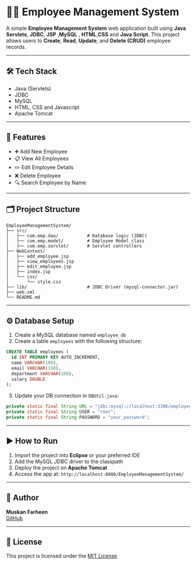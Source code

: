 # 👨‍💼 Employee Management System

A simple **Employee Management System** web application built using **Java Servlets**, **JDBC**, **JSP** ,**MySQL** , **HTML**,**CSS** and **Java Script**. This project allows users to **Create**, **Read**, **Update**, and **Delete (CRUD)** employee records.

---



## 🛠 Tech Stack

- Java (Servlets)
- JDBC
- MySQL
- HTML, CSS and Javascript
- Apache Tomcat


---
## 🚀 Features

- ➕ Add New Employee
- 📋 View All Employees
- ✏️ Edit Employee Details
- ❌ Delete Employee
- 🔍 Search Employee by Name

---

## 🗂 Project Structure

```
EmployeeManagementSystem/
├── src/
│   ├── com.emp.dao/           # Database logic (JDBC)
│   ├── com.emp.model/         # Employee Model class
│   ├── com.emp.servlet/       # Servlet controllers
├── WebContent/
│   ├── add_employee.jsp
│   ├── view_employees.jsp
│   ├── edit_employee.jsp
│   ├── index.jsp
│   └── css/
│       └── style.css
├── lib/                       # JDBC Driver (mysql-connector.jar)
├── web.xml
└── README.md
```

---

## ⚙️ Database Setup

1. Create a MySQL database named `employee_db`
2. Create a table `employees` with the following structure:

```sql
CREATE TABLE employees (
  id INT PRIMARY KEY AUTO_INCREMENT,
  name VARCHAR(100),
  email VARCHAR(100),
  department VARCHAR(100),
  salary DOUBLE
);
```

3. Update your DB connection in `DBUtil.java`:
```java
private static final String URL = "jdbc:mysql://localhost:3306/employee_db";
private static final String USER = "root";
private static final String PASSWORD = "your_password";
```

---

## ▶️ How to Run

1. Import the project into **Eclipse** or your preferred IDE
2. Add the MySQL JDBC driver to the classpath
3. Deploy the project on **Apache Tomcat**
4. Access the app at: `http://localhost:8080/EmployeeManagementSystem/`

---

## 🙌 Author

**Muskan Farheen**  
[GitHub](https://github.com/)

---

## 📄 License

This project is licensed under the [MIT License](LICENSE)
